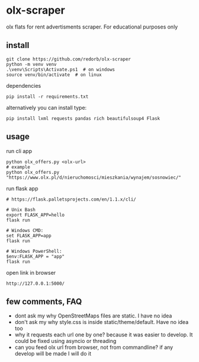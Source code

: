 # olx-scraper
olx flats for rent advertisments scraper. For educational purposes only

## install

```
git clone https://github.com/redorb/olx-scraper
python -m venv venv
.\venv\Scripts\Activate.ps1  # on windows
source venv/bin/activate  # on linux
```

dependencies
```
pip install -r requirements.txt
```

alternatively you can install type:

```
pip install lxml requests pandas rich beautifulsoup4 Flask
```

## usage

run cli app

```
python olx_offers.py <olx-url>
# example
python olx_offers.py "https://www.olx.pl/d/nieruchomosci/mieszkania/wynajem/sosnowiec/"
```

run flask app

```
# https://flask.palletsprojects.com/en/1.1.x/cli/

# Unix Bash
export FLASK_APP=hello
flask run

# Windows CMD:
set FLASK_APP=app
flask run

# Windows PowerShell:
$env:FLASK_APP = "app"
flask run
```

open link in browser

```
http://127.0.0.1:5000/
```


## few comments, FAQ

 - dont ask my why OpenStreetMaps files are static. I have no idea
 - don't ask my why style.css is inside static/theme/default. Have no idea too
 - why it requests each url one by one? because it was easier to develop. It could be fixed using asyncio or threading
 - can you feed olx url from browser, not from commandline? if any develop will be made I will do it
